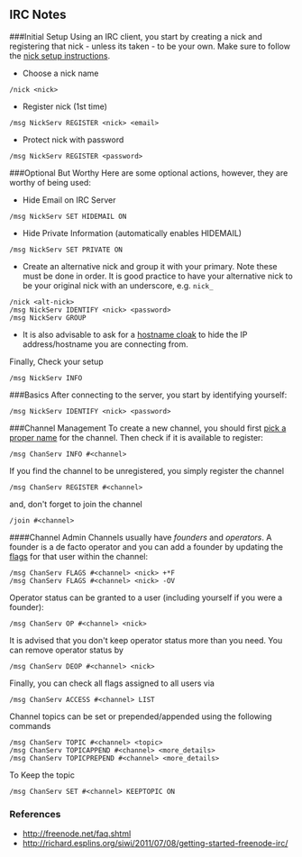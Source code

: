 ## IRC Notes

###Initial Setup
Using an IRC client, you start by creating a nick and registering that nick - unless its taken - to be your own. Make sure to follow the [nick setup instructions](http://freenode.net/faq.shtml#nicksetup). 

  + Choose a nick name
```
/nick <nick>
```

  + Register nick (1st time)
```
/msg NickServ REGISTER <nick> <email> 
```

  + Protect nick with password
```
/msg NickServ REGISTER <password>
```

###Optional But Worthy
Here are some optional actions, however, they are worthy of being used:

  + Hide Email on IRC Server
```
/msg NickServ SET HIDEMAIL ON
```

  + Hide Private Information (automatically enables HIDEMAIL)
```
/msg NickServ SET PRIVATE ON
```

  + Create an alternative nick and group it with your primary. Note these must be done in order. It is good practice to have your alternative nick to be your original nick with an underscore, e.g. `nick_`
```
/nick <alt-nick>
/msg NickServ IDENTIFY <nick> <password>
/msg NickServ GROUP
```

  + It is also advisable to ask for a [hostname cloak](http://freenode.net/faq.shtml#cloaks) to hide the IP address/hostname you are connecting from.

Finally, Check your setup
```
/msg NickServ INFO
```

###Basics
After connecting to the server, you start by identifying yourself:
```
/msg NickServ IDENTIFY <nick> <password>
```


###Channel Management
To create a new channel, you should first [pick a proper name](http://freenode.net/policy.shtml#channelnaming) for the channel. Then check if it is available to register:
```
/msg ChanServ INFO #<channel>
```

If you find the channel to be unregistered, you simply register the channel
```
/msg ChanServ REGISTER #<channel>
```

and, don't forget to join the channel
```
/join #<channel>
```

####Channel Admin
Channels usually have _founders_ and _operators_. A founder is a de facto operator and you can add a founder by updating the [flags](http://freenode.net/using_the_network.shtml#flags) for that user within the channel:
```
/msg ChanServ FLAGS #<channel> <nick> +*F
/msg ChanServ FLAGS #<channel> <nick> -OV
```

Operator status can be granted to a user (including yourself if you were a founder):
```
/msg ChanServ OP #<channel> <nick>
```

It is advised that you don't keep operator status more than you need. You can remove operator status by
```
/msg ChanServ DEOP #<channel> <nick>
```

Finally, you can check all flags assigned to all users via
```
/msg ChanServ ACCESS #<channel> LIST
```

Channel topics can be set or prepended/appended using the following commands
```
/msg ChanServ TOPIC #<channel> <topic>
/msg ChanServ TOPICAPPEND #<channel> <more_details>
/msg ChanServ TOPICPREPEND #<channel> <more_details>
```

To Keep the topic
```
/msg ChanServ SET #<channel> KEEPTOPIC ON
```


### References
  + http://freenode.net/faq.shtml
  + http://richard.esplins.org/siwi/2011/07/08/getting-started-freenode-irc/


